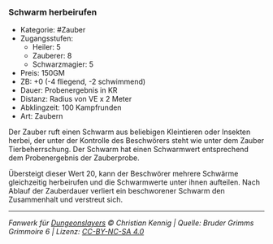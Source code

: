 ### Schwarm herbeirufen

- Kategorie: #Zauber
- Zugangsstufen:
  - Heiler: 5
  - Zauberer: 8
  - Schwarzmagier: 5
- Preis: 150GM
- ZB: +0 (-4 fliegend, -2 schwimmend)
- Dauer: Probenergebnis in KR
- Distanz: Radius von VE x 2 Meter
- Abklingzeit: 100 Kampfrunden
- Art: Zaubern

Der Zauber ruft einen Schwarm aus beliebigen Kleintieren oder Insekten herbei, der unter der Kontrolle des Beschwörers steht wie unter dem Zauber Tierbeherrschung. Der Schwarm hat einen Schwarmwert entsprechend dem Probenergebnis der Zauberprobe.

Übersteigt dieser Wert 20, kann der Beschwörer mehrere Schwärme gleichzeitig herbeirufen und die Schwarmwerte unter ihnen aufteilen. Nach Ablauf der Zauberdauer verliert ein beschworener Schwarm den Zusammenhalt und verstreut sich.

---

_Fanwerk für [Dungeonslayers](https://www.dungeonslayers.net/) © Christian Kennig | Quelle: Bruder Grimms Grimmoire 6 | Lizenz: [CC-BY-NC-SA 4.0](https://creativecommons.org/licenses/by-nc-sa/4.0/deed.de)_
